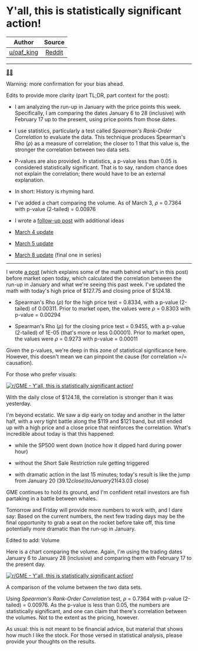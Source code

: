Y'all, this is statistically significant action!
================================================

| Author       | Source       | 
| :-------------: |:-------------:|
| [u/oaf_king](https://www.reddit.com/user/oaf_king/) | [Reddit](https://www.reddit.com/r/GME/comments/lx4gbv/yall_this_is_statistically_significant_action/) | 

---

[💎🙌](https://www.reddit.com/r/GME/search?q=flair_name%3A%22%F0%9F%92%8E%F0%9F%99%8C%22&restrict_sr=1)

Warning: more confirmation for your bias ahead.

Edits to provide more clarity (part TL;DR, part context for the post):

-   I am analyzing the run-up in January with the price points this week. Specifically, I am comparing the dates January 6 to 28 (inclusive) with February 17 up to the present, using price points from those dates.

-   I use statistics, particularly a test called *Spearman's Rank-Order Correlation* to evaluate the data. This technique produces Spearman's Rho (*ρ*) as a measure of correlation; the closer to 1 that this value is, the stronger the correlation between two data sets.

-   P-values are also provided. In statistics, a p-value less than 0.05 is considered statistically significant. That is to say, random chance does not explain the correlation; there would have to be an external explanation.

-   In short: History is rhyming hard.

-   I've added a chart comparing the volume. As of March 3, *ρ* = 0.7364 with p-value (2-tailed) = 0.00976

-   I wrote a [follow-up post](https://www.reddit.com/r/GME/comments/lxhatz/some_additional_thoughts_on_statistical_analysis/) with additional ideas

-   [March 4 update](https://www.reddit.com/r/GME/comments/lxwv8r/statistical_analysis_march_4_update_pricing/)

-   [March 5 update](https://www.reddit.com/r/GME/comments/lyndkf/statistical_analysis_march_5_update_you_love_to/)

-   [March 8 update](https://www.reddit.com/r/GME/comments/m0quxn/statistical_analysis_march_8_update_are_you_not/) (final one in series)

---

I wrote [a post](https://www.reddit.com/r/GME/comments/lwsiai/just_for_fun_for_your_confirmation_bias_needs/) (which explains some of the math behind what's in this post) before market open today, which calculated the correlation between the run-up in January and what we're seeing this past week. I've updated the math with today's high price of $127.75 and closing price of $124.18.

-   Spearman's Rho (*ρ*) for the high price test = 0.8334, with a p-value (2-tailed) of 0.00311. Prior to market open, the values were *ρ* = 0.8303 with p-value = 0.00294

-   Spearman's Rho (*ρ*) for the closing price test = 0.9455, with a p-value (2-tailed) of 1E-05 (that's more or less 0.00001). Prior to market open, the values were *ρ* = 0.9273 with p-value = 0.00011

Given the p-values, we're deep in this zone of statistical significance here. However, this doesn't mean we can pinpoint the cause (for correlation =/= causation).

For those who prefer visuals:

[![r/GME - Y'all, this is statistically significant action!](https://preview.redd.it/unj4z4mkovk61.png?width=925&format=png&auto=webp&s=0f7cf52cfbdc7efd0893d0128c27227a96654b3b)](https://preview.redd.it/unj4z4mkovk61.png?width=925&format=png&auto=webp&s=0f7cf52cfbdc7efd0893d0128c27227a96654b3b)

With the daily close of $124.18, the correlation is stronger than it was yesterday.

I'm beyond ecstatic. We saw a dip early on today and another in the latter half, with a *very* tight battle along the $119 and $121 band, but still ended up with a high price and a close price that reinforces the correlation. What's incredible about today is that this happened:

-   while the SP500 went down (notice how it dipped hard during power hour)

-   without the Short Sale Restriction rule getting triggered

-   with dramatic action in the last 15 minutes; today's result is like the jump from January 20 ($39.12 close) to January 21 ($43.03 close)

GME continues to hold its ground, and I'm confident retail investors are fish partaking in a battle between whales.

Tomorrow and Friday will provide more numbers to work with, and I dare say: Based on the current numbers, the next few trading days may be the final opportunity to grab a seat on the rocket before take off, this time potentially more dramatic than the run-up in January.

Edited to add: Volume

Here is a chart comparing the volume. Again, I'm using the trading dates January 6 to January 28 (inclusive) and comparing them with February 17 to the present day.

[![r/GME - Y'all, this is statistically significant action!](https://preview.redd.it/gx6ltmwrawk61.png?width=1036&format=png&auto=webp&s=79693262e98310cd7fd7dcb5567192bfa5abbb08)](https://preview.redd.it/gx6ltmwrawk61.png?width=1036&format=png&auto=webp&s=79693262e98310cd7fd7dcb5567192bfa5abbb08)

A comparison of the volume between the two data sets.

Using *Spearman's Rank-Order Correlation* test, *ρ* = 0.7364 with p-value (2-tailed) = 0.00976. As the p-value is less than 0.05, the numbers are statistically significant, and one can claim that there's correlation between the volumes. Not to the extent as the pricing, however.

As usual: this is not meant to be financial advice, but material that shows how much I like the stock. For those versed in statistical analysis, please provide your thoughts on the results.
